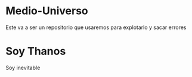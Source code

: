 # Medio-Universo
Este va a ser un repositorio que usaremos para explotarlo y sacar errores
# Soy Thanos
Soy inevitable 
